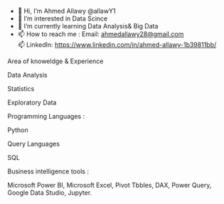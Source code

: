 - 👋 Hi, I’m Ahmed Allawy @allawY1 
- 👀 I’m interested in Data Scince
- 🌱 I’m currently learning Data Analysis& Big Data  
- 📫 How to reach me : Email: ahmedallawy28@gmail.com  
📫 LinkedIn: https://www.linkedin.com/in/ahmed-allawy-1b39811bb/ 

Area of knoweldge & Experience

Data Analysis

Statistics

Exploratory Data

Programming Languages :

Python

Query Languages

SQL

Business intelligence tools :

Microsoft Power BI, 
Microsoft Excel, 
Pivot Tbbles, 
DAX, 
Power Query, 
Google Data Studio, 
Jupyter.


<!---
allawY1/allawY1 is a ✨ special ✨ repository because its `README.md` (this file) appears on your GitHub profile.
You can click the Preview link to take a look at your changes.
--->
